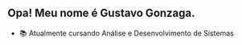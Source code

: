 ## Opa! Meu nome é Gustavo Gonzaga. 

- 📚 Atualmente cursando Análise e Desenvolvimento de Sistemas



